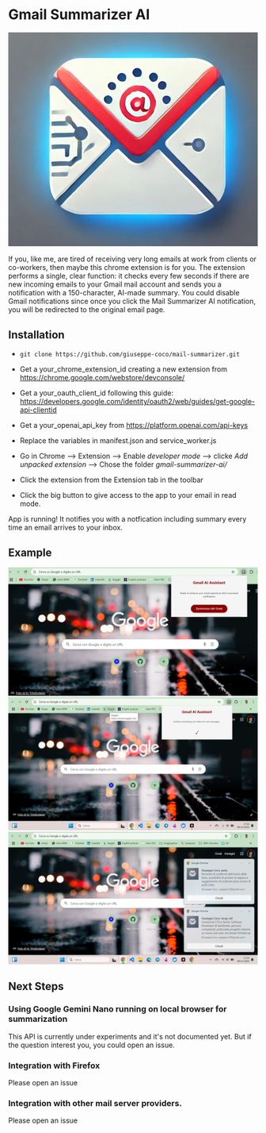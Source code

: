 # Gmail Summarizer AI
![Icon](icons/Mail-Summarizer-AI-logo.jpg)

If you, like me, are tired of receiving very long emails at work from clients or co-workers, then maybe this chrome extension is for you.
The extension performs a single, clear function: it checks every few seconds if there are new incoming emails to your Gmail mail account and sends you a notification with a 150-character, AI-made summary.
You could disable Gmail notifications since once you click the Mail Summarizer AI notification, you will be redirected to the original email page.

## Installation
- `git clone https://github.com/giuseppe-coco/mail-summarizer.git`

- Get a your_chrome_extension_id creating a new extension from https://chrome.google.com/webstore/devconsole/

- Get a your_oauth_client_id following this guide: https://developers.google.com/identity/oauth2/web/guides/get-google-api-clientid

- Get a your_openai_api_key from https://platform.openai.com/api-keys

- Replace the variables in manifest.json and service_worker.js

- Go in Chrome --> Extension --> Enable *developer mode* --> clicke *Add unpacked extension* --> Chose the folder *gmail-summarizer-ai/*

- Click the extension from the Extension tab in the toolbar

- Click the big button to give access to the app to your email in read mode.

App is running! It notifies you with a notfication including summary every time an email arrives to your inbox.

## Example
![Home Page](screenshots/home-page.png)
![Access granted](screenshots/access-granted.png)
![Notifications](screenshots/notifications.png)

## Next Steps
### Using Google Gemini Nano running on local browser for summarization
This API is currently under experiments and it's not documented yet. 
But if the question interest you, you could open an issue.

### Integration with Firefox
Please open an issue

### Integration with other mail server providers.
Please open an issue
